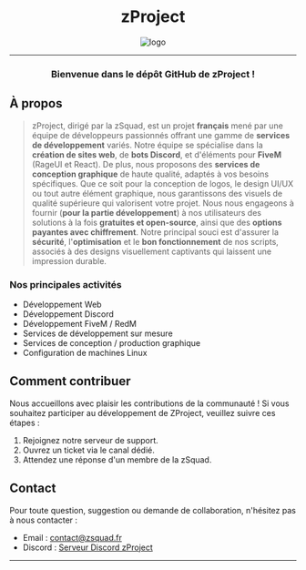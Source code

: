 <h1 align="center">zProject</h1>

<div align="center">
  <img src="https://i.imgur.com/0OJuJcS.png" alt="logo">
</div>

---

<h3 align="center">Bienvenue dans le dépôt GitHub de zProject !</h3>

## À propos

> zProject, dirigé par la zSquad, est un projet **français** mené par une équipe de développeurs passionnés offrant une gamme de **services de développement** variés. Notre équipe se spécialise dans la **création de sites web**, de **bots Discord**, et d'éléments pour **FiveM** (RageUI et React). De plus, nous proposons des **services de conception graphique** de haute qualité, adaptés à vos besoins spécifiques. Que ce soit pour la conception de logos, le design UI/UX ou tout autre élément graphique, nous garantissons des visuels de qualité supérieure qui valorisent votre projet. Nous nous engageons à fournir (**pour la partie développement**) à nos utilisateurs des solutions à la fois **gratuites et open-source**, ainsi que des **options payantes avec chiffrement**. Notre principal souci est d'assurer la **sécurité**, l'**optimisation** et le **bon fonctionnement** de nos scripts, associés à des designs visuellement captivants qui laissent une impression durable.

### Nos principales activités

- Développement Web
- Développement Discord
- Développement FiveM / RedM
- Services de développement sur mesure
- Services de conception / production graphique
- Configuration de machines Linux

## Comment contribuer

Nous accueillons avec plaisir les contributions de la communauté ! Si vous souhaitez participer au développement de ZProject, veuillez suivre ces étapes :

1. Rejoignez notre serveur de support.
2. Ouvrez un ticket via le canal dédié.
3. Attendez une réponse d'un membre de la zSquad.

## Contact

Pour toute question, suggestion ou demande de collaboration, n'hésitez pas à nous contacter :

- Email : contact@zsquad.fr
- Discord : [Serveur Discord zProject](https://discord.gg/zproject)

---
